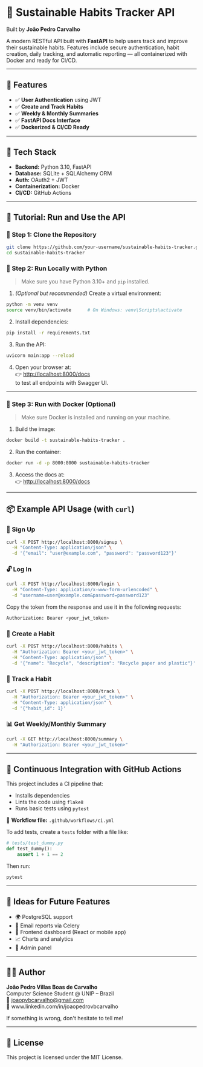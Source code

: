 # 🌱 Sustainable Habits Tracker API

Built by **João Pedro Carvalho**

A modern RESTful API built with **FastAPI** to help users track and improve their sustainable habits. Features include secure authentication, habit creation, daily tracking, and automatic reporting — all containerized with Docker and ready for CI/CD.

---

## 🔧 Features

- ✅ **User Authentication** using JWT
- ✅ **Create and Track Habits**
- ✅ **Weekly & Monthly Summaries**
- ✅ **FastAPI Docs Interface**
- ✅ **Dockerized & CI/CD Ready**

---

## 🚀 Tech Stack

- **Backend:** Python 3.10, FastAPI
- **Database:** SQLite + SQLAlchemy ORM
- **Auth:** OAuth2 + JWT
- **Containerization:** Docker
- **CI/CD:** GitHub Actions

---

## 🧪 Tutorial: Run and Use the API

### 🔹 Step 1: Clone the Repository

```bash
git clone https://github.com/your-username/sustainable-habits-tracker.git
cd sustainable-habits-tracker
```

### 🔹 Step 2: Run Locally with Python

> Make sure you have Python 3.10+ and `pip` installed.

1. *(Optional but recommended)* Create a virtual environment:

```bash
python -m venv venv
source venv/bin/activate      # On Windows: venv\Scripts\activate
```

2. Install dependencies:

```bash
pip install -r requirements.txt
```

3. Run the API:

```bash
uvicorn main:app --reload
```

4. Open your browser at:\
   👉 [http://localhost:8000/docs](http://localhost:8000/docs)\
   to test all endpoints with Swagger UI.

---

### 🐳 Step 3: Run with Docker (Optional)

> Make sure Docker is installed and running on your machine.

1. Build the image:

```bash
docker build -t sustainable-habits-tracker .
```

2. Run the container:

```bash
docker run -d -p 8000:8000 sustainable-habits-tracker
```

3. Access the docs at:\
   👉 [http://localhost:8000/docs](http://localhost:8000/docs)

---

## 📦 Example API Usage (with `curl`)

### 🔐 Sign Up

```bash
curl -X POST http://localhost:8000/signup \
  -H "Content-Type: application/json" \
  -d '{"email": "user@example.com", "password": "password123"}'
```

### 🔓 Log In

```bash
curl -X POST http://localhost:8000/login \
  -H "Content-Type: application/x-www-form-urlencoded" \
  -d "username=user@example.com&password=password123"
```

Copy the token from the response and use it in the following requests:

```bash
Authorization: Bearer <your_jwt_token>
```

### 🌱 Create a Habit

```bash
curl -X POST http://localhost:8000/habits \
  -H "Authorization: Bearer <your_jwt_token>" \
  -H "Content-Type: application/json" \
  -d '{"name": "Recycle", "description": "Recycle paper and plastic"}'
```

### 📅 Track a Habit

```bash
curl -X POST http://localhost:8000/track \
  -H "Authorization: Bearer <your_jwt_token>" \
  -H "Content-Type: application/json" \
  -d '{"habit_id": 1}'
```

### 📊 Get Weekly/Monthly Summary

```bash
curl -X GET http://localhost:8000/summary \
  -H "Authorization: Bearer <your_jwt_token>"
```

---

## 🤖 Continuous Integration with GitHub Actions

This project includes a CI pipeline that:

- Installs dependencies
- Lints the code using `flake8`
- Runs basic tests using `pytest`

📄 **Workflow file:** `.github/workflows/ci.yml`

To add tests, create a `tests` folder with a file like:

```python
# tests/test_dummy.py
def test_dummy():
    assert 1 + 1 == 2
```

Then run:

```bash
pytest
```

---

## 🧠 Ideas for Future Features

- 🌍 PostgreSQL support
- 📧 Email reports via Celery
- 📱 Frontend dashboard (React or mobile app)
- 📈 Charts and analytics
- 🔐 Admin panel

---

## 👨‍💻 Author

**João Pedro Villas Boas de Carvalho**\
Computer Science Student @ UNIP – Brazil\
📧 [joaopvbcarvalho@gmail.com](mailto\:joaopvbcarvalho@gmail.com)\
📎 www\.linkedin.com/in/joaopedrovbcarvalho

If something is wrong, don't hesitate to tell me!

---

## 📜 License

This project is licensed under the MIT License.

